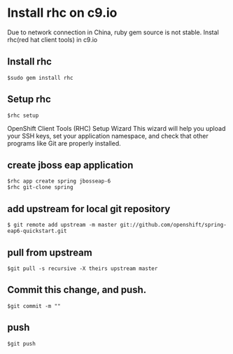 # Install rhc on c9.io
Due to network connection in China, ruby gem source is not stable. Instal rhc(red hat client tools) in c9.io

## Install rhc
	$sudo gem install rhc
## Setup rhc
	$rhc setup
OpenShift Client Tools (RHC) Setup Wizard
This wizard will help you upload your SSH keys, set your application namespace, and check that other programs like Git are properly installed.

## create jboss eap application

	$rhc app create spring jbosseap-6
	$rhc git-clone spring

## add upstream for local git repository
	$ git remote add upstream -m master git://github.com/openshift/spring-eap6-quickstart.git

## pull from upstream
	$git pull -s recursive -X theirs upstream master

## Commit this change, and push.
	$git commit -m ""
## push
	$git push
